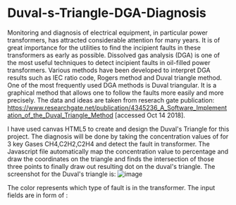 # Duval-s-Triangle-DGA-Diagnosis
Monitoring and diagnosis of electrical equipment, in particular power transformers, has attracted considerable attention for many years. It is of great importance for the utilities to find the incipient faults in these transformers as early as possible. Dissolved gas analysis (DGA) is one of the most useful techniques to detect incipient faults in oil-filled power transformers. Various methods have been developed to interpret DGA results such as IEC ratio code, Rogers method and Duval triangle method. One of the most frequently used DGA methods is Duval triangular. It is a graphical method that allows one to follow the faults more easily and more precisely. 
The data and ideas are taken from reserach gate publication:
https://www.researchgate.net/publication/4345236_A_Software_Implementation_of_the_Duval_Triangle_Method [accessed Oct 14 2018].

I have used canvas HTML5 to create and design the Duval's Triangle for this project. The diagnosis will be done by taking the concentration values of for 3 key Gases CH4,C2H2,C2H4 and detect the fault in transformer.
The Javascript file automatically map the concentration value to percentage and draw the coordinates on the triangle and finds
the intersection of those three points to finally draw out resulting dot on the duval's triangle.
The screenshot for the Duval's triangle is:
![image](https://user-images.githubusercontent.com/35109373/46913576-9ae83080-cfad-11e8-923e-96f68081622a.png)

The color represents which type of fault is in the transformer.
The input fields are in form of :
